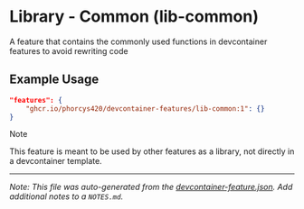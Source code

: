
# Library - Common (lib-common)

A feature that contains the commonly used functions in devcontainer features to avoid rewriting code

## Example Usage

```json
"features": {
    "ghcr.io/phorcys420/devcontainer-features/lib-common:1": {}
}
```



> [!NOTE]
> This feature is meant to be used by other features as a library, not directly in a devcontainer template.

---

_Note: This file was auto-generated from the [devcontainer-feature.json](https://github.com/phorcys420/devcontainer-features/blob/main/src/lib-common/devcontainer-feature.json).  Add additional notes to a `NOTES.md`._
